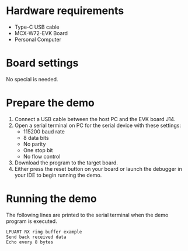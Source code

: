 Hardware requirements
=====================
- Type-C USB cable
- MCX-W72-EVK Board
- Personal Computer

Board settings
============
No special is needed.

Prepare the demo
================
1. Connect a USB cable between the host PC and the EVK board J14.
2. Open a serial terminal on PC for the serial device with these settings:
    - 115200 baud rate
    - 8 data bits
    - No parity
    - One stop bit
    - No flow control
3. Download the program to the target board.
4. Either press the reset button on your board or launch the debugger in your IDE to begin running
   the demo.

Running the demo
================
The following lines are printed to the serial terminal when the demo program is executed.
~~~~~~~~~~~~~~~~~~~~~~~~~~~~~~~~~~~~~~~~
LPUART RX ring buffer example
Send back received data
Echo every 8 bytes
~~~~~~~~~~~~~~~~~~~~~~~~~~~~~~~~~~~~~~~~

